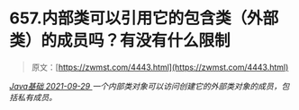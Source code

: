 <!--yml
category: 未分类
date: 0001-01-01 00:00:00
--->

# 657.内部类可以引用它的包含类（外部类）的成员吗？有没有什么限制

> 原文：[https://zwmst.com/4443.html](https://zwmst.com/4443.html)

   [ *Java基础* ](https://zwmst.com/java%e5%9f%ba%e7%a1%80)*[ <time datetime="2021-09-30T00:47:28+08:00"> 2021-09-29 </time> ](https://zwmst.com/4443.html)  一个内部类对象可以访问创建它的外部类对象的成员，包括私有成员。*